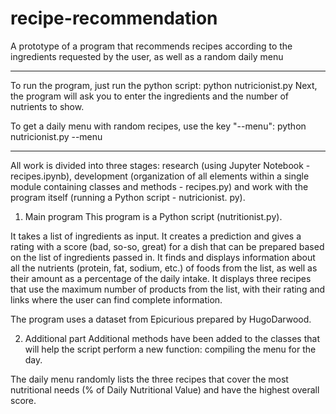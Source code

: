 # recipe-recommendation
A prototype of a program that recommends recipes according to the ingredients requested by the user, as well as a random daily menu

---------------------------------------------------------------------------------------------

To run the program, just run the python script: python nutricionist.py
Next, the program will ask you to enter the ingredients and the number of nutrients to show.

To get a daily menu with random recipes, use the key "--menu": python nutricionist.py --menu

---------------------------------------------------------------------------------------------
All work is divided into three stages: research (using Jupyter Notebook - recipes.ipynb), development (organization of all elements within a single module containing classes and methods - recipes.py) and work with the program itself (running a Python script - nutricionist. py).

1. Main program
This program is a Python script (nutritionist.py).

It takes a list of ingredients as input.
It creates a prediction and gives a rating with a score (bad, so-so, great) for a dish that can be prepared based on the list of ingredients passed in.
It finds and displays information about all the nutrients (protein, fat, sodium, etc.) of foods from the list, as well as their amount as a percentage of the daily intake.
It displays three recipes that use the maximum number of products from the list, with their rating and links where the user can find complete information.

The program uses a dataset from Epicurious prepared by HugoDarwood.

2. Additional part
Additional methods have been added to the classes that will help the script perform a new function: compiling the menu for the day.

The daily menu randomly lists the three recipes that cover the most nutritional needs (% of Daily Nutritional Value) and have the highest overall score.
